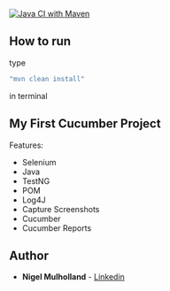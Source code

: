 [![Java CI with Maven](https://github.com/youvegotnigel/cucmber-java-testng-saucelabs/actions/workflows/maven.yml/badge.svg?branch=master)](https://github.com/youvegotnigel/cucmber-java-testng-saucelabs/actions/workflows/maven.yml)

## How to run

type
```bash
"mvn clean install"
```
in terminal

## My First Cucumber Project


Features:
* Selenium
* Java
* TestNG
* POM
* Log4J
* Capture Screenshots
* Cucumber
* Cucumber Reports

## Author
* **Nigel Mulholland** - [Linkedin](https://www.linkedin.com/in/nigel-mulholland/) 